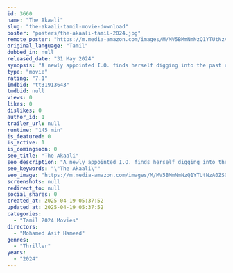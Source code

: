```yaml
---
id: 3660
name: "The Akaali"
slug: "the-akaali-tamil-movie-download"
poster: "posters/the-akaali-tamil-2024.jpg"
remote_poster: "https://m.media-amazon.com/images/M/MV5BMmNmNzQ1YTUtNzA0ZS00OWQ1LTgxMmYtMzg4ZTZiNTQxMGY0XkEyXkFqcGc@._V1_SX300.jpg"
original_language: "Tamil"
dubbed_in: null
released_date: "31 May 2024"
synopsis: "A newly appointed I.O. finds herself digging into the past regarding a 7-year-old case where occult gangs and forces have been responsible for a series of satanic killings in the city. With the help of an ex-cop, can she solve the..."
type: "movie"
rating: "7.1"
imdbid: "tt31913643"
tmdbid: null
views: 0
likes: 0
dislikes: 0
author_id: 1
trailer_url: null
runtime: "145 min"
is_featured: 0
is_active: 1
is_comingsoon: 0
seo_title: "The Akaali"
seo_description: "A newly appointed I.O. finds herself digging into the past regarding a 7-year-old case where occult gangs and forces have been responsible for a series of satanic killings in the city. With the help of an ex-cop, can she solve the..."
seo_keywords: "\"The Akaali\""
seo_image: "https://m.media-amazon.com/images/M/MV5BMmNmNzQ1YTUtNzA0ZS00OWQ1LTgxMmYtMzg4ZTZiNTQxMGY0XkEyXkFqcGc@._V1_SX300.jpg"
screenshots: null
redirect_to: null
social_shares: 0
created_at: 2025-04-19 05:37:52
updated_at: 2025-04-19 05:37:52
categories:
  - "Tamil 2024 Movies"
directors:
  - "Mohamed Asif Hameed"
genres:
  - "Thriller"
years:
  - "2024"
---
```

